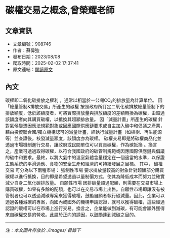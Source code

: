 # 碳權交易之概念,曾榮耀老師

## 文章資訊
- 文章編號：908746
- 作者：蘇偉強
- 發布日期：2023/08/08
- 爬取時間：2025-02-02 17:37:41
- 原文連結：[閱讀原文](https://real-estate.get.com.tw/Columns/detail.aspx?no=908746)

## 內文
碳權即二氧化碳排放之權利
，通常以相當於一公噸CO₂的排放量為計算單位。
因「總量管制&排放交易」所產生的碳權
按照政府所訂定二氧化碳排放總量管制下的排放額度，低於該額度者，可將實際排放量與排放額度的差額轉換為碳權，由超過該額度者向其購買碳權，以抵換其超額排放量。
因「減量計畫」所產生的碳權
針對氣候變遷因應法規範對象或因應國際供應鏈要求或自主加入碳中和倡議之產業，藉由投資聯合國/獨立機構認可的減量計畫，經執行減量計畫（如植樹、再生能源等）並查證後，核發減量額度，該額度亦為碳權。
碳權交易即是將碳權商品化並透過市場機制進行交易，讓政府或民間單位可以買賣碳權，作為碳抵換
。換言之，產業可透過取得碳權，以符合我國政府的碳管制規範或因應國際供應鏈與倡議的碳中和要求。最終，以將大氣中的溫室氣體含量穩定在一個適當的水準，以保證生態系統的平滑適應、食物的安全生產和經濟的可持續發展之目標。
其中，
碳權交易
可分為以下兩種市場：
強制性市場
要求排放量較高的對象針對超額部分購買碳權以進行抵換，目的即是希望透過以量制價方式，使其為降低成本而努力並確實減少自身二氧化碳排放量。
自願性市場
因排碳量超過配額，則需要在交易市場上購買碳權，如果有多餘的配額，也可以在交易市場上出售。自願性市場即讓沒有被管制者也可以透過減碳專案來獲得碳權，鼓勵自願者執行碳減量。因此，企業可以透過各種減碳的專案，向國內或國外的機構申請認證，就可以獲得碳權，這些經過認證的碳權可以在市場上進行交易。換言之，企業能做到減碳，有可能會額外獲得來自碳權交易的營收。此屬於正向的誘因，以鼓勵達到減碳之目的。

---
*注：本文圖片存放於 ./images/ 目錄下*
